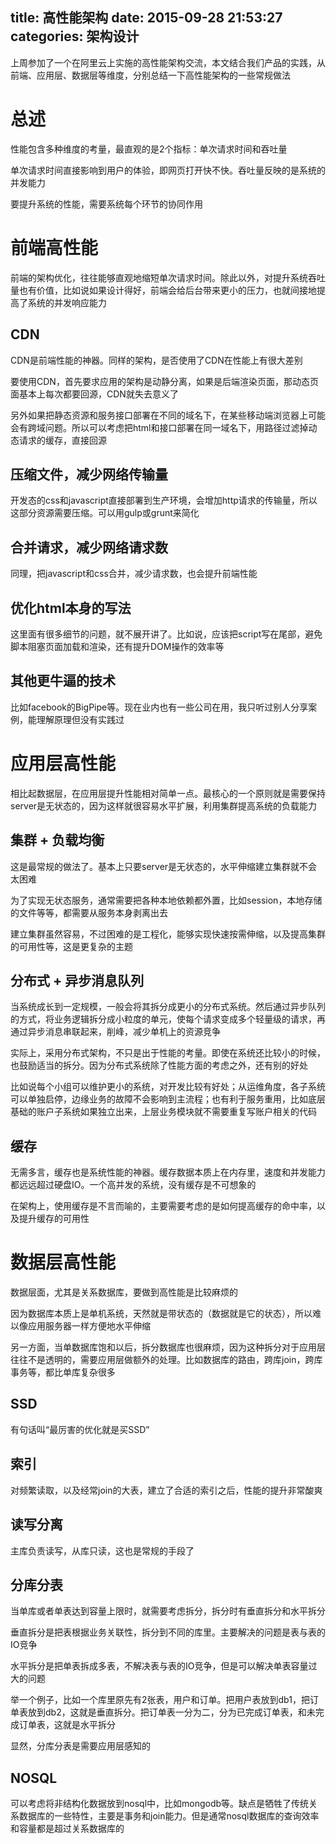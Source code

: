 title: 高性能架构
date: 2015-09-28 21:53:27
categories: 架构设计
---
上周参加了一个在阿里云上实施的高性能架构交流，本文结合我们产品的实践，从前端、应用层、数据层等维度，分别总结一下高性能架构的一些常规做法
<!--more-->

# 总述

性能包含多种维度的考量，最直观的是2个指标：单次请求时间和吞吐量

单次请求时间直接影响到用户的体验，即网页打开快不快。吞吐量反映的是系统的并发能力

要提升系统的性能，需要系统每个环节的协同作用

# 前端高性能

前端的架构优化，往往能够直观地缩短单次请求时间。除此以外，对提升系统吞吐量也有价值，比如说如果设计得好，前端会给后台带来更小的压力，也就间接地提高了系统的并发响应能力

## CDN

CDN是前端性能的神器。同样的架构，是否使用了CDN在性能上有很大差别

要使用CDN，首先要求应用的架构是动静分离，如果是后端渲染页面，那动态页面基本上每次都要回源，CDN就失去意义了

另外如果把静态资源和服务接口部署在不同的域名下，在某些移动端浏览器上可能会有跨域问题。所以可以考虑把html和接口部署在同一域名下，用路径过滤掉动态请求的缓存，直接回源

## 压缩文件，减少网络传输量

开发态的css和javascript直接部署到生产环境，会增加http请求的传输量，所以这部分资源需要压缩。可以用gulp或grunt来简化

## 合并请求，减少网络请求数

同理，把javascript和css合并，减少请求数，也会提升前端性能

## 优化html本身的写法

这里面有很多细节的问题，就不展开讲了。比如说，应该把script写在尾部，避免脚本阻塞页面加载和渲染，还有提升DOM操作的效率等

## 其他更牛逼的技术

比如facebook的BigPipe等。现在业内也有一些公司在用，我只听过别人分享案例，能理解原理但没有实践过

# 应用层高性能

相比起数据层，在应用层提升性能相对简单一点。最核心的一个原则就是需要保持server是无状态的，因为这样就很容易水平扩展，利用集群提高系统的负载能力

## 集群 + 负载均衡

这是最常规的做法了。基本上只要server是无状态的，水平伸缩建立集群就不会太困难

为了实现无状态服务，通常需要把各种本地依赖都外置，比如session，本地存储的文件等等，都需要从服务本身剥离出去

建立集群虽然容易，不过困难的是工程化，能够实现快速按需伸缩，以及提高集群的可用性等，这是更复杂的主题

## 分布式 + 异步消息队列

当系统成长到一定规模，一般会将其拆分成更小的分布式系统。然后通过异步队列的方式，将业务逻辑拆分成小粒度的单元，使每个请求变成多个轻量级的请求，再通过异步消息串联起来，削峰，减少单机上的资源竞争

实际上，采用分布式架构，不只是出于性能的考量。即使在系统还比较小的时候，也鼓励适当的拆分。因为分布式系统除了性能方面的考虑之外，还有别的好处

比如说每个小组可以维护更小的系统，对开发比较有好处；从运维角度，各子系统可以单独启停，边缘业务的故障不会影响到主流程；也有利于服务重用，比如底层基础的账户子系统如果独立出来，上层业务模块就不需要重复写账户相关的代码

## 缓存

无需多言，缓存也是系统性能的神器。缓存数据本质上在内存里，速度和并发能力都远远超过硬盘IO。一个高并发的系统，没有缓存是不可想象的

在架构上，使用缓存是不言而喻的，主要需要考虑的是如何提高缓存的命中率，以及提升缓存的可用性

# 数据层高性能

数据层面，尤其是关系数据库，要做到高性能是比较麻烦的

因为数据库本质上是单机系统，天然就是带状态的（数据就是它的状态），所以难以像应用服务器一样方便地水平伸缩

另一方面，当单数据库饱和以后，拆分数据库也很麻烦，因为这种拆分对于应用层往往不是透明的，需要应用层做额外的处理。比如数据库的路由，跨库join，跨库事务等，都比单库复杂很多

## SSD

有句话叫“最厉害的优化就是买SSD”

## 索引

对频繁读取，以及经常join的大表，建立了合适的索引之后，性能的提升非常酸爽

## 读写分离

主库负责读写，从库只读，这也是常规的手段了

## 分库分表

当单库或者单表达到容量上限时，就需要考虑拆分，拆分时有垂直拆分和水平拆分

垂直拆分是把表根据业务关联性，拆分到不同的库里。主要解决的问题是表与表的IO竞争

水平拆分是把单表拆成多表，不解决表与表的IO竞争，但是可以解决单表容量过大的问题

举一个例子，比如一个库里原先有2张表，用户和订单。把用户表放到db1，把订单表放到db2，这就是垂直拆分。把订单表一分为二，分为已完成订单表，和未完成订单表，这就是水平拆分

显然，分库分表是需要应用层感知的

## NOSQL

可以考虑将非结构化数据放到nosql中，比如mongodb等。缺点是牺牲了传统关系数据库的一些特性，主要是事务和join能力。但是通常nosql数据库的查询效率和容量都是超过关系数据库的
